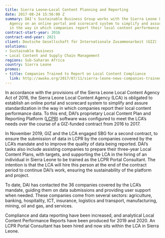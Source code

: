 ```yaml
---
title: Sierra Leone—Local Content Planning and Reporting
date: 2017-08-24 15:56:00 Z
summary: DAI's Sustainable Business Group works with the Sierra Leone Local Content
  Agency on an online portal and scorecard system to simplify and assure standardization
  in the way in which companies report their local content performance data.
contract-start-year: 2016
contract-end-year: 2021
client: Deutsche Gesellschaft für Internationale Zusammenarbeit (GIZ)
solutions:
- Sustainable Business
- Local Content and Supply Chain Management
regions: Sub-Saharan Africa
country: Sierra Leone
promos:
- title: Companies Trained to Report on Local Content Compliance
  link: http://awoko.org/2017/07/11/sierra-leone-news-companies-trained-to-report-on-local-content-compliance/
---
```


In accordance with the provisions of the Sierra Leone Local Content Agency Act of 2016, the Sierra Leone Local Content Agency (LCA) is obligated to establish an online portal and scorecard system to simplify and assure standardization in the way in which companies report their local content performance data. To this end, DAI’s proprietary Local Content Plan and Reporting Platform ([LCPR](https://www.dai.com/our-work/local-content-plan-and-report)) software was configured to meet the LCA’s needs over the course of a GIZ-funded contract from 2016 to 2017.

In November 2019, GIZ and the LCA engaged SBG for a second contract, to ensure the submission of data in LCPR by the companies covered by the LCA’s mandate and to improve the quality of data being reported. DAI’s tasks also include assisting companies to prepare their three-year Local Content Plans, with targets, and supporting the LCA in the hiring of an individual in Sierra Leone to be trained as the LCPR Portal Consultant. The intention is that the LCA will hire this person at the end of the contract period to continue DAI’s work, ensuring the sustainability of the platform and project.

To date, DAI has contacted the 36 companies covered by the LCA’s mandate, guiding them on data submissions and providing user support when needed. These companies come from several sectors: agriculture, banking, hospitality, ICT, insurance, logistics and transport, manufacturing, mining, oil and gas, and services.

Compliance and data reporting have been increased, and analytical Local Content Performance Reports have been produced for 2019 and 2020. An LCPR Portal Consultant has been hired and now sits within the LCA in Sierra Leone.
